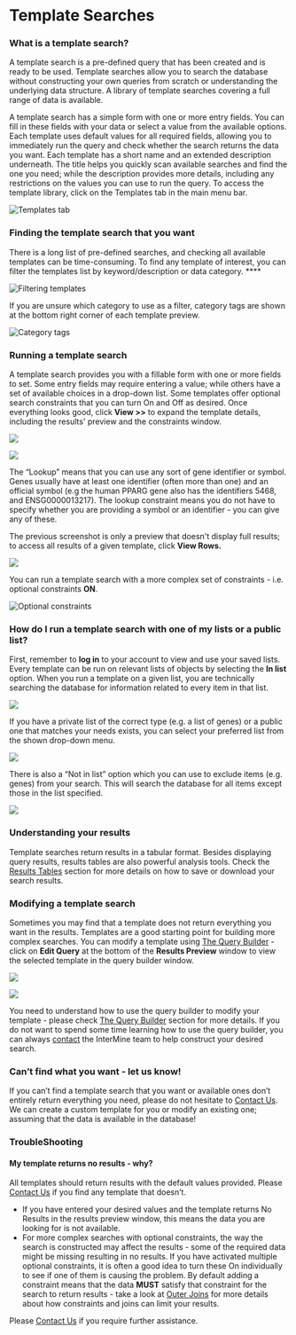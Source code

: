# Template Searches

### What is a template search?

A template search is a pre-defined query that has been created and is ready to be used. Template searches allow you to search the database without constructing your own queries from scratch or understanding the underlying data structure. A library of template searches covering a full range of data is available.

A template search has a simple form with one or more entry fields. You can fill in these fields with your data or select a value from the available options. Each template uses default values for all required fields, allowing you to immediately run the query and check whether the search returns the data you want. Each template has a short name and an extended description underneath. The title helps you quickly scan available searches and find the one you need; while the description provides more details, including any restrictions on the values you can use to run the query. To access the template library, click on the Templates tab in the main menu bar. 

![Templates tab](../../.gitbook/assets/templates-tab-updated.png)

### Finding the template search that you want

There is a long list of pre-defined searches, and checking all available templates can be time-consuming. To find any template of interest, you can filter the templates list by keyword/description or data category. ****

![Filtering templates](../../.gitbook/assets/template-filtering%20%282%29.png)

If you are unsure which category to use as a filter, category tags are shown at the bottom right corner of each template preview. 

![Category tags](../../.gitbook/assets/category-tags%20%282%29.png)

### Running a template search

A template search provides you with a fillable form with one or more fields to set. Some entry fields may require entering a value; while others have a set of available choices in a drop-down list. Some templates offer optional search constraints that you can turn On and Off as desired. Once everything looks good, click **View &gt;&gt;** to expand the template details, including the results' preview and the constraints window. 

![](../../.gitbook/assets/view-templates.png)

![](../../.gitbook/assets/run-template%20%282%29.png)

The “Lookup” means that you can use any sort of gene identifier or symbol. Genes usually have at least one identifier \(often more than one\) and an official symbol \(e.g the human PPARG gene also has the identifiers 5468, and ENSG0000013217\). The lookup constraint means you do not have to specify whether you are providing a symbol or an identifier - you can give any of these.

The previous screenshot is only a preview that doesn't display full results; to access all results of a given template, click **View Rows.**  

![](../../.gitbook/assets/template-results-table-edited.png)

You can run a template search with a more complex set of constraints - i.e. optional constraints **ON**.

![Optional constraints](../../.gitbook/assets/template-constraints-2.png)

### How do I run a template search with one of my lists or a public list?

First, remember to **log in** to your account to view and use your saved lists. Every template can be run on relevant lists of objects by selecting the **In list** option. When you run a template on a given list, you are technically searching the database for information related to every item in that list. 

![](../../.gitbook/assets/in-list%20%282%29.png)

If you have a private list of the correct type \(e.g. a list of genes\) or a public one that matches your needs exists, you can select your preferred list from the shown drop-down menu. 

![](../../.gitbook/assets/in-list-2%20%281%29.png)

There is also a “Not in list” option which you can use to exclude items \(e.g. genes\) from your search. This will search the database for all items except those in the list specified. 

![](../../.gitbook/assets/not-in-list%20%281%29.png)

### Understanding your results

Template searches return results in a tabular format. Besides displaying query results, results tables are also powerful analysis tools. Check the [Results Tables](results-tables.md) section for more details on how to save or download your search results.

### Modifying a template search

Sometimes you may find that a template does not return everything you want in the results. Templates are a good starting point for building more complex searches. You can modify a template using [The Query Builder](the-query-builder.md) - click on **Edit Query** at the bottom of the **Results Preview** window to view the selected template in the query builder window. 

![](../../.gitbook/assets/edit-query-1%20%282%29.png)

![](../../.gitbook/assets/template-editing.png)

You need to understand how to use the query builder to modify your template - please check [The Query Builder](the-query-builder.md) section for more details. If you do not want to spend some time learning how to use the query builder, you can always [contact](https://intermine.readthedocs.io/en/latest/about/contact-us/) the InterMine team to help construct your desired search.

### Can’t find what you want - let us know!

If you can’t find a template search that you want or available ones don’t entirely return everything you need, please do not hesitate to [Contact Us](contact-us.md). We can create a custom template for you or modify an existing one; assuming that the data is available in the database!

### TroubleShooting

#### My template returns no results - why?

All templates should return results with the default values provided. Please [Contact Us](contact-us.md) if you find any template that doesn’t.

* If you have entered your desired values and the template returns No Results in the results preview window, this means the data you are looking for is not available.
* For more complex searches with optional constraints, the way the search is constructed may affect the results - some of the required data might be missing resulting in no results. If you have activated multiple optional constraints, it is often a good idea to turn these On individually to see if one of them is causing the problem. By default adding a constraint means that the data **MUST** satisfy that constraint for the search to return results - take a look at [Outer Joins](https://app.gitbook.com/@user-documentation-intermine/s/user-documentation/content/user-documentation/the-query-builder#outer-joins) for more details about how constraints and joins can limit your results. 

Please [Contact Us](contact-us.md) if you require further assistance. 


